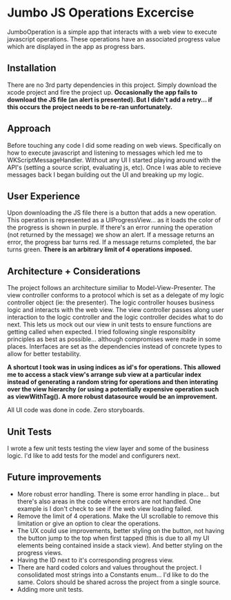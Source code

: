 # Jumbo JS Operations Excercise
JumboOperation is a simple app that interacts with a web view to execute javascript operations. These operations have an associated progress value which are displayed in the app as progress bars.

## Installation
There are no 3rd party dependencies in this project. Simply download the xcode project and fire the project up.
**Occasionally the app fails to download the JS file (an alert is presented). But I didn't add a retry... if this occurs the project needs to be re-ran unfortunately.**

## Approach
Before touching any code I did some reading on web views. Specifically on how to execute javascript and listening to messages which led me to WKScriptMessageHandler. Without any UI I started playing around with the API's (setting a source script, evaluating js, etc). Once I was able to recieve messages back I began building out the UI and breaking up my logic.

## User Experience
Upon downloading the JS file there is a button that adds a new operation. This operation is represented as a UIProgressView... as it loads the color of the progress is shown in purple. If there's an error running the operation (not returned by the message) we show an alert. If a message returns an error, the progress bar turns red. If a message returns completed, the bar turns green. 
**There is an arbitrary limit of 4 operations imposed.**

## Architecture + Considerations
The project follows an architecture similiar to Model-View-Presenter. The view controller conforms to a protocol which is set as a delegate of my logic controller object (ie: the presenter). The logic controller houses business logic and interacts with the web view. The view controller passes along user interaction to the logic controller and the logic controller decides what to do next. This lets us mock out our view in unit tests to ensure functions are getting called when expected. 
I tried following single responsiblity principles as best as possible... although compromises were made in some places. Interfaces are set as the dependencies instead of concrete types to allow for better testability.

**A shortcut I took was in using indices as id's for operations. This allowed me to access a stack view's arrange sub view at a particular index instead of generating a random string for operations and then interating over the view hierarchy (or using a potentially expensive operation such as viewWithTag(). A more robust datasource would be an improvement.**

All UI code was done in code. Zero storyboards.

## Unit Tests
I wrote a few unit tests testing the view layer and some of the business logic. I'd like to add tests for the model and configurers next.

## Future improvements 
- More robust error handling. There is some error handling in place... but there's also areas in the code where errors are not handled. One example is I don't check to see if the web view loading failed.
- Remove the limit of 4 operations. Make the UI scrollable to remove this limitation or give an option to clear the operations.
- The UX could use improvements, better styling on the button, not having the button jump to the top when first tapped (this is due to all my UI elements being contained inside a stack view). And better styling on the progress views.
- Having the ID next to it's corresponding progress view.
- There are hard coded colors and values throughout the project. I consolidated most strings into a Constants enum... I'd like to do the same. Colors should be shared across the project from a single source.
- Adding more unit tests.

